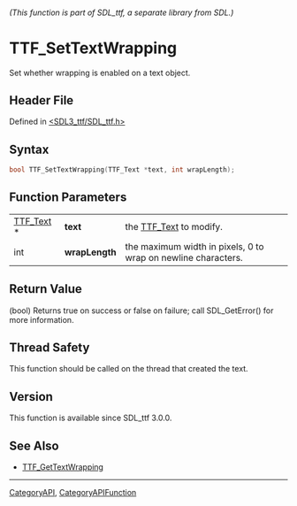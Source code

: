 ###### (This function is part of SDL_ttf, a separate library from SDL.)
# TTF_SetTextWrapping

Set whether wrapping is enabled on a text object.

## Header File

Defined in [<SDL3_ttf/SDL_ttf.h>](https://github.com/libsdl-org/SDL_ttf/blob/main/include/SDL3_ttf/SDL_ttf.h)

## Syntax

```c
bool TTF_SetTextWrapping(TTF_Text *text, int wrapLength);
```

## Function Parameters

|                        |                |                                                               |
| ---------------------- | -------------- | ------------------------------------------------------------- |
| [TTF_Text](TTF_Text) * | **text**       | the [TTF_Text](TTF_Text) to modify.                           |
| int                    | **wrapLength** | the maximum width in pixels, 0 to wrap on newline characters. |

## Return Value

(bool) Returns true on success or false on failure; call SDL_GetError() for
more information.

## Thread Safety

This function should be called on the thread that created the text.

## Version

This function is available since SDL_ttf 3.0.0.

## See Also

- [TTF_GetTextWrapping](TTF_GetTextWrapping)

----
[CategoryAPI](CategoryAPI), [CategoryAPIFunction](CategoryAPIFunction)

